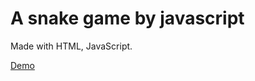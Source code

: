 # A snake game by javascript
Made with HTML, JavaScript.

[Demo](https://antranquoc.github.io/Snake_Game/)
